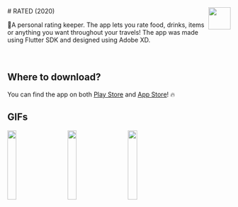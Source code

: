  <img src="https://user-images.githubusercontent.com/31239471/73654645-8a6d3500-468c-11ea-9624-711c853ea587.png" height="50" width="50" align="right" />
# RATED (2020)


🌟A personal rating keeper. The app lets you rate food, drinks, items 
 or anything you want throughout your travels! The app was made using 
 Flutter SDK and designed using Adobe XD.
<br>
<br>
<br>

## Where to download?
You can find the app on both [Play Store](https://play.google.com/store/apps/details?id=app.andersmhalvorsen.rated) and [App Store](https://apps.apple.com/us/app/id1526506878)! 🔥

## GIFs
<img src="https://user-images.githubusercontent.com/31239471/73666215-bb586480-46a2-11ea-8feb-ca09f979bb55.gif" width="20%" height="20%"></img>
&nbsp;
&nbsp;
&nbsp;
&nbsp;
<img src="https://user-images.githubusercontent.com/31239471/73666158-9ebc2c80-46a2-11ea-9a92-49e3876bfc7c.gif" width="20%" height="20%"></img>
&nbsp;
&nbsp;
&nbsp;
&nbsp;
<img src="https://user-images.githubusercontent.com/31239471/73666260-cf03cb00-46a2-11ea-8363-c07523230a89.gif" width="20%" height="20%"></img>
